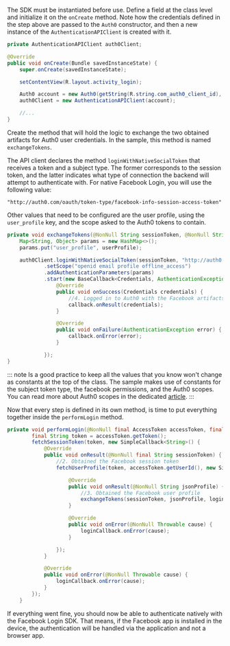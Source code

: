 The SDK must be instantiated before use. Define a field at the class level and initialize it on the `onCreate` method. Note how the credentials defined in the step above are passed to the `Auth0` constructor, and then a new instance of the `AuthenticationAPIClient` is created with it.

```java
private AuthenticationAPIClient auth0Client;

@Override
public void onCreate(Bundle savedInstanceState) {
    super.onCreate(savedInstanceState);

    setContentView(R.layout.activity_login);

    Auth0 account = new Auth0(getString(R.string.com_auth0_client_id), getString(R.string.com_auth0_domain));
    auth0Client = new AuthenticationAPIClient(account);

    //...
}
```

Create the method that will hold the logic to exchange the two obtained artifacts for Auth0 user credentials. In the sample, this method is named `exchangeTokens`.

The API client declares the method `loginWithNativeSocialToken` that receives a token and a subject type. The former corresponds to the session token, and the latter indicates what type of connection the backend will attempt to authenticate with. For native Facebook Login, you will use the following value:

```
"http://auth0.com/oauth/token-type/facebook-info-session-access-token"
```

Other values that need to be configured are the user profile, using the `user_profile` key, and the scope asked to the Auth0 tokens to contain.


```java
private void exchangeTokens(@NonNull String sessionToken, @NonNull String userProfile, @NonNull final SimpleCallback<Credentials> callback) {
    Map<String, Object> params = new HashMap<>();
    params.put("user_profile", userProfile);

    auth0Client.loginWithNativeSocialToken(sessionToken, "http://auth0.com/oauth/token-type/facebook-info-session-access-token")
            .setScope("openid email profile offline_access")
            .addAuthenticationParameters(params)
            .start(new BaseCallback<Credentials, AuthenticationException>() {
                @Override
                public void onSuccess(Credentials credentials) {
                    //4. Logged in to Auth0 with the Facebook artifacts
                    callback.onResult(credentials);
                }

                @Override
                public void onFailure(AuthenticationException error) {
                    callback.onError(error);
                }

            });
}
```

::: note
Is a good practice to keep all the values that you know won't change as constants at the top of the class. The sample makes use of constants for the subject token type, the facebook permissions, and the Auth0 scopes. 
You can read more about Auth0 scopes in the dedicated [article](/scopes/current/oidc-scopes).
:::


Now that every step is defined in its own method, is time to put everything together inside the `performLogin` method.

```java
private void performLogin(@NonNull final AccessToken accessToken, final SimpleCallback<Credentials> loginCallback) {
        final String token = accessToken.getToken();
        fetchSessionToken(token, new SimpleCallback<String>() {
            @Override
            public void onResult(@NonNull final String sessionToken) {
                //2. Obtained the Facebook session token
                fetchUserProfile(token, accessToken.getUserId(), new SimpleCallback<String>() {

                    @Override
                    public void onResult(@NonNull String jsonProfile) {
                        //3. Obtained the Facebook user profile
                        exchangeTokens(sessionToken, jsonProfile, loginCallback);
                    }

                    @Override
                    public void onError(@NonNull Throwable cause) {
                        loginCallback.onError(cause);
                    }

                });
            }

            @Override
            public void onError(@NonNull Throwable cause) {
                loginCallback.onError(cause);
            }
        });
    }
```

If everything went fine, you should now be able to authenticate natively with the Facebook Login SDK. That means, if the Facebook app is installed in the device, the authentication will be handled via the application and not a browser app.
